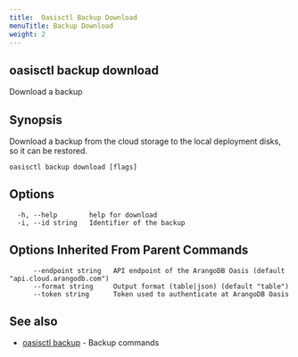 ```yaml
---
title:  Oasisctl Backup Download
menuTitle: Backup Download
weight: 2
---
```

## oasisctl backup download

Download a backup

## Synopsis
Download a backup from the cloud storage to the local deployment disks, so it can be restored.

```
oasisctl backup download [flags]
```

## Options
```
  -h, --help        help for download
  -i, --id string   Identifier of the backup
```

## Options Inherited From Parent Commands
```
      --endpoint string   API endpoint of the ArangoDB Oasis (default "api.cloud.arangodb.com")
      --format string     Output format (table|json) (default "table")
      --token string      Token used to authenticate at ArangoDB Oasis
```

## See also
* [oasisctl backup](_index.md)	 - Backup commands

